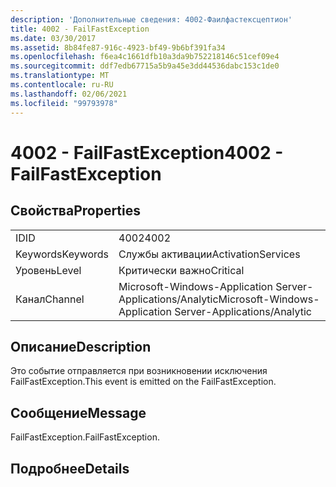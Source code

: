 ```yaml
---
description: 'Дополнительные сведения: 4002-Фаилфастексцептион'
title: 4002 - FailFastException
ms.date: 03/30/2017
ms.assetid: 8b84fe87-916c-4923-bf49-9b6bf391fa34
ms.openlocfilehash: f6ea4c1661dfb10a3da9b752218146c51cef09e4
ms.sourcegitcommit: ddf7edb67715a5b9a45e3dd44536dabc153c1de0
ms.translationtype: MT
ms.contentlocale: ru-RU
ms.lasthandoff: 02/06/2021
ms.locfileid: "99793978"
---
```

# <a name="4002---failfastexception"></a><span data-ttu-id="570db-103">4002 - FailFastException</span><span class="sxs-lookup"><span data-stu-id="570db-103">4002 - FailFastException</span></span>

## <a name="properties"></a><span data-ttu-id="570db-104">Свойства</span><span class="sxs-lookup"><span data-stu-id="570db-104">Properties</span></span>  
  
|||  
|-|-|  
|<span data-ttu-id="570db-105">ID</span><span class="sxs-lookup"><span data-stu-id="570db-105">ID</span></span>|<span data-ttu-id="570db-106">4002</span><span class="sxs-lookup"><span data-stu-id="570db-106">4002</span></span>|  
|<span data-ttu-id="570db-107">Keywords</span><span class="sxs-lookup"><span data-stu-id="570db-107">Keywords</span></span>|<span data-ttu-id="570db-108">Службы активации</span><span class="sxs-lookup"><span data-stu-id="570db-108">ActivationServices</span></span>|  
|<span data-ttu-id="570db-109">Уровень</span><span class="sxs-lookup"><span data-stu-id="570db-109">Level</span></span>|<span data-ttu-id="570db-110">Критически важно</span><span class="sxs-lookup"><span data-stu-id="570db-110">Critical</span></span>|  
|<span data-ttu-id="570db-111">Канал</span><span class="sxs-lookup"><span data-stu-id="570db-111">Channel</span></span>|<span data-ttu-id="570db-112">Microsoft-Windows-Application Server-Applications/Analytic</span><span class="sxs-lookup"><span data-stu-id="570db-112">Microsoft-Windows-Application Server-Applications/Analytic</span></span>|  
  
## <a name="description"></a><span data-ttu-id="570db-113">Описание</span><span class="sxs-lookup"><span data-stu-id="570db-113">Description</span></span>  

 <span data-ttu-id="570db-114">Это событие отправляется при возникновении исключения FailFastException.</span><span class="sxs-lookup"><span data-stu-id="570db-114">This event is emitted on the FailFastException.</span></span>  
  
## <a name="message"></a><span data-ttu-id="570db-115">Сообщение</span><span class="sxs-lookup"><span data-stu-id="570db-115">Message</span></span>  

 <span data-ttu-id="570db-116">FailFastException.</span><span class="sxs-lookup"><span data-stu-id="570db-116">FailFastException.</span></span>  
  
## <a name="details"></a><span data-ttu-id="570db-117">Подробнее</span><span class="sxs-lookup"><span data-stu-id="570db-117">Details</span></span>
